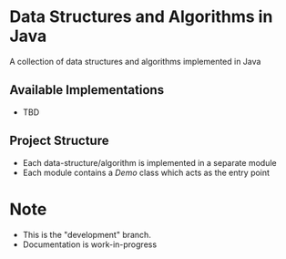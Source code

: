 # Data Structures and Algorithms in Java
A collection of data structures and algorithms implemented in Java

## Available Implementations

- TBD

## Project Structure

- Each data-structure/algorithm is implemented in a separate module
- Each module contains a *Demo* class which acts as the entry point


# Note
- This is the "development" branch. 
- Documentation is work-in-progress